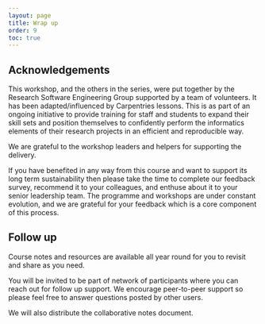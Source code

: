 ```yaml
---
layout: page
title: Wrap up
order: 9 
toc: true
---
```


## Acknowledgements

This workshop, and the others in the series, were put together by the Research Software Engineering Group supported by a team of volunteers.
It has been adapted/influenced by Carpentries lessons.
This is as part of an ongoing initiative to provide training for staff and students to expand their skill sets and position themselves to confidently perform the informatics elements of their research projects in an efficient and reproducible way.

We are grateful to the workshop leaders and helpers for supporting the delivery.

If you have benefited in any way from this course and want to support its long term sustainability then please take the time to complete our feedback survey, recommend it to your colleagues, and enthuse about it to your senior leadership team.
The programme and workshops are under constant evolution, and we are grateful for your feedback which is a core component of this process.

## Follow up

Course notes and resources are available all year round for you to revisit and share as you need.

You will be invited to be part of network of participants where you can reach out for follow up support.
We encourage peer-to-peer support so please feel free to answer questions posted by other users.

We will also distribute the collaborative notes document.
